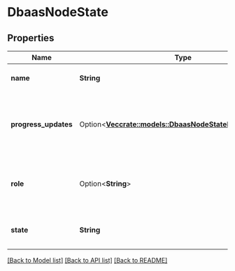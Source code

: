# DbaasNodeState

## Properties

Name | Type | Description | Notes
------------ | ------------- | ------------- | -------------
**name** | **String** | Name of the service node | 
**progress_updates** | Option<[**Vec<crate::models::DbaasNodeStateProgressUpdate>**](dbaas-node-state-progress-update.md)> | Extra information regarding the progress for current state | [optional]
**role** | Option<**String**> | Role of this node. Only returned for a subset of service types | [optional]
**state** | **String** | Current state of the service node | 

[[Back to Model list]](../README.md#documentation-for-models) [[Back to API list]](../README.md#documentation-for-api-endpoints) [[Back to README]](../README.md)



